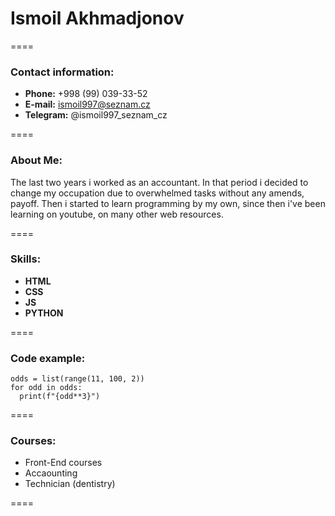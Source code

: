 # Ismoil Akhmadjonov
====

### Contact information:

+ **Phone:** +998 (99) 039-33-52
+ **E-mail:** ismoil997@seznam.cz
+ **Telegram:** @ismoil997_seznam_cz

====

### About Me:

The last two years i worked as an accountant. In that period i decided to change my occupation due to overwhelmed tasks without any amends, payoff. Then i started to learn programming by my own, since then i've been learning on youtube, on many other web resources.

====

### Skills:

+ **HTML**
+ **CSS**
+ **JS**
+ **PYTHON**

====

### Code example:

```
odds = list(range(11, 100, 2)) 
for odd in odds:
  print(f"{odd**3}")
```

====

### Courses:

* Front-End courses
* Accaounting
* Technician (dentistry)

====



